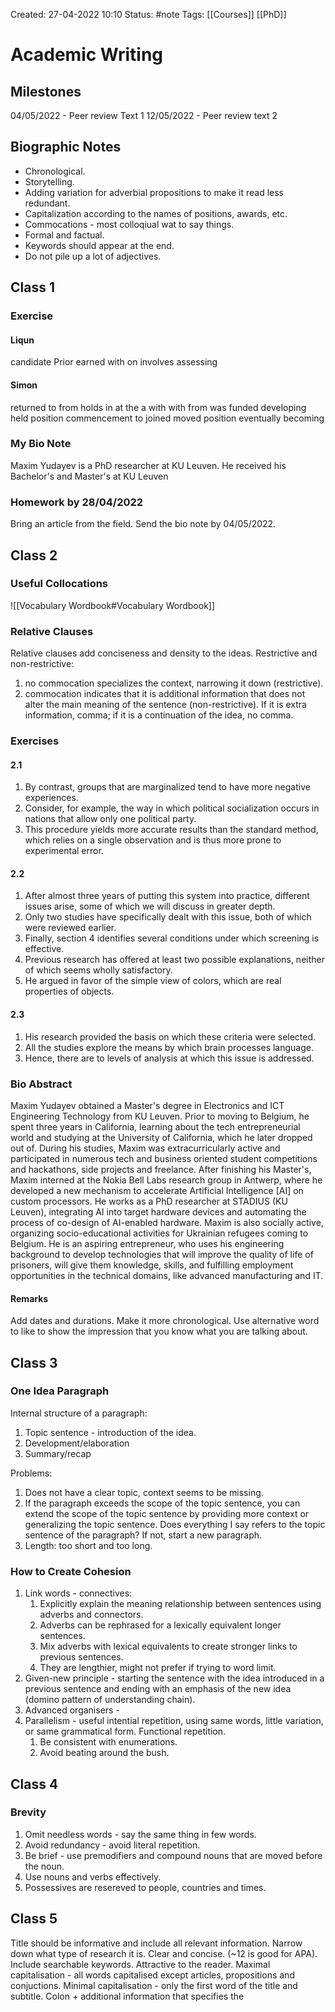 Created: 27-04-2022 10:10
Status: #note 
Tags: [[Courses]] [[PhD]]

# Academic Writing
## Milestones
04/05/2022 - Peer review Text 1
12/05/2022 - Peer review text 2
## Biographic Notes
- Chronological.
- Storytelling.
- Adding variation for adverbial propositions to make it read less redundant.
- Capitalization according to the names of positions, awards, etc.
- Commocations - most colloqiual wat to say things.
- Formal and factual.
- Keywords should appear at the end.
- Do not pile up a lot of adjectives.
## Class 1
### Exercise
#### Liqun
candidate
Prior
earned
with
on
involves
assessing
#### Simon
returned
to
from
holds
in
at
the
a
with
with
from
was funded
developing
held
position
commencement
to
joined
moved
position
eventually
becoming
### My Bio Note
Maxim Yudayev is a PhD researcher at KU Leuven. He received his Bachelor's and Master's at KU Leuven
### Homework by 28/04/2022
Bring an article from the field.
Send the bio note by 04/05/2022.
## Class 2
### Useful Collocations
![[Vocabulary Wordbook#Vocabulary Wordbook]]
### Relative Clauses
Relative clauses add conciseness and density to the ideas.
Restrictive and non-restrictive:
1. no commocation specializes the context, narrowing it down (restrictive).
2. commocation indicates that it is additional information that does not alter the main meaning of the sentence (non-restrictive).
If it is extra information, comma; if it is a continuation of the idea, no comma.
### Exercises
#### 2.1
1. By contrast, groups that are marginalized tend to have more negative experiences.
2. Consider, for example, the way in which political socialization occurs in nations that allow only one political party.
3. This procedure yields more accurate results than the standard method, which relies on a single observation and is thus more prone to experimental error.
#### 2.2
1. After almost three years of putting this system into practice, different issues arise, some of which we will discuss in greater depth.
2. Only two studies have specifically dealt with this issue, both of which were reviewed earlier.
3. Finally, section 4 identifies several conditions under which screening is effective.
4. Previous research has offered at least two possible explanations, neither of which seems wholly satisfactory.
5. He argued in favor of the simple view of colors, which are real properties of objects.
#### 2.3
1. His research provided the basis on which these criteria were selected.
2. All the studies explore the means by which brain processes language.
3. Hence, there are to levels of analysis at which this issue is addressed.
### Bio Abstract
Maxim Yudayev obtained a Master's degree in Electronics and ICT Engineering Technology from KU Leuven. Prior to moving to Belgium, he spent three years in California, learning about the tech entrepreneurial world and studying at the University of California, which he later dropped out of. During his studies, Maxim was extracurricularly active and participated in numerous tech and business oriented student competitions and hackathons, side projects and freelance. After finishing his Master's, Maxim interned at the Nokia Bell Labs research group in Antwerp, where he developed a new mechanism to accelerate Artificial Intelligence [AI] on custom processors. He works as a PhD researcher at STADIUS (KU Leuven), integrating AI into target hardware devices and automating the process of co-design of AI-enabled hardware. Maxim is also socially active, organizing socio-educational activities for Ukrainian refugees coming to Belgium. He is an aspiring entrepreneur, who uses his engineering background to develop technologies that will improve the quality of life of prisoners, will give them knowledge, skills, and fulfilling employment opportunities in the technical domains, like advanced manufacturing and IT.
#### Remarks
Add dates and durations. Make it more chronological. Use alternative word to like to show the impression that you know what you are talking about.
## Class 3
### One Idea Paragraph
Internal structure of a paragraph:
1. Topic sentence - introduction of the idea.
2. Development/elaboration
3. Summary/recap

Problems:
1. Does not have a clear topic, context seems to be missing.
2. If the paragraph exceeds the scope of the topic sentence, you can extend the scope of the topic sentence by providing more context or generalizing the topic sentence. Does everything I say refers to the topic sentence of the paragraph? If not, start a new paragraph.
3. Length: too short and too long.

### How to Create Cohesion
1. Link words - connectives:
	1. Explicitly explain the meaning relationship between sentences using adverbs and connectors.
	2. Adverbs can be rephrased for a lexically equivalent longer sentences.
	3. Mix adverbs with lexical equivalents to create stronger links to previous sentences.
	4. They are lengthier, might not prefer if trying to word limit.
2. Given-new principle - starting the sentence with the idea introduced in a previous sentence and ending with an emphasis of the new idea (domino pattern of understanding chain).
3. Advanced organisers - 
4. Parallelism - useful intential repetition, using same words, little variation, or same grammatical form. Functional repetition.
	1. Be consistent with enumerations.
	2. Avoid beating around the bush.

## Class 4
### Brevity
1. Omit needless words - say the same thing in few words.
2. Avoid redundancy - avoid literal repetition.
3. Be brief - use premodifiers and compound nouns that are moved before the noun.
4. Use nouns and verbs effectively.
5. Possessives are resereved to people, countries and times.

## Class 5
Title should be informative and include all relevant information. Narrow down what type of research it is. Clear and concise. (~12 is good for APA). Include searchable keywords. Attractive to the reader.
Maximal capitalisation - all words capitalised except articles, propositions and conjuctions.
Minimal capitalisation - only the first word of the title and subtitle.
Colon + additional information that specifies the 
